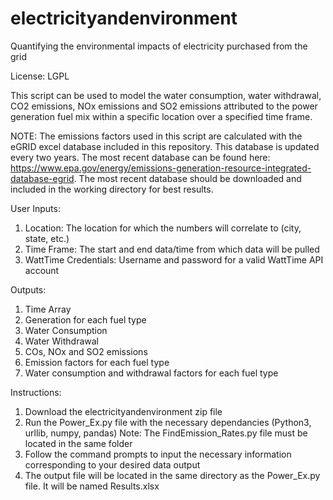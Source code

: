 # electricityandenvironment
Quantifying the environmental impacts of electricity purchased from the grid

License: LGPL

This script can be used to model the water consumption, water withdrawal, CO2 emissions, NOx emissions and SO2 emissions attributed to the power generation fuel mix within a specific location over a specified time frame.

NOTE: The emissions factors used in this script are calculated with the eGRID excel database included in this repository. This database is updated every two years. The most recent database can be found here: https://www.epa.gov/energy/emissions-generation-resource-integrated-database-egrid. The most recent database should be downloaded and included in the working directory for best results. 

User Inputs:
1) Location: The location for which the numbers will correlate to (city, state, etc.)
2) Time Frame: The start and end data/time from which data will be pulled
3) WattTime Credentials: Username and password for a valid WattTime API account

Outputs:
1) Time Array
2) Generation for each fuel type
3) Water Consumption
4) Water Withdrawal
5) COs, NOx and SO2 emissions
6) Emission factors for each fuel type
7) Water consumption and withdrawal factors for each fuel type

Instructions:
1) Download the electricityandenvironment zip file
2) Run the Power_Ex.py file with the necessary dependancies (Python3, urllib, numpy, pandas)
   Note: The FindEmission_Rates.py file must be located in the same folder
3) Follow the command prompts to input the necessary information corresponding to your desired data output
4) The output file will be located in the same directory as the Power_Ex.py file. It will be named Results.xlsx
